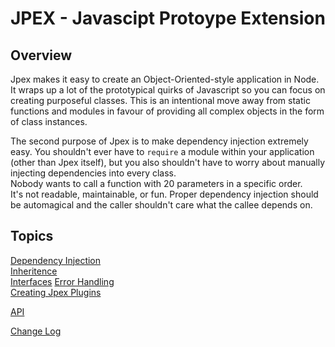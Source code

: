 JPEX - Javascipt Protoype Extension
===================================

Overview
--------
Jpex makes it easy to create an Object-Oriented-style application in Node. It wraps up a lot of the prototypical quirks of Javascript so you can focus on creating purposeful classes. This is an intentional move away from static functions and modules in favour of providing all complex objects in the form of class instances.  

The second purpose of Jpex is to make dependency injection extremely easy. You shouldn't ever have to `require` a module within your application (other than Jpex itself), but you also shouldn't have to worry about manually injecting dependencies into every class.  
Nobody wants to call a function with 20 parameters in a specific order.  
It's not readable, maintainable, or fun. Proper dependency injection should be automagical and the caller shouldn't care what the callee depends on.


Topics
------
[Dependency Injection](./di.md)  
[Inheritence](./inheritence.md)  
[Interfaces](./interfaces.md)
[Error Handling](./errorhandling.md)  
[Creating Jpex Plugins](./plugins.md)  

[API](./api/index.md)  

[Change Log](./changelog.md)
